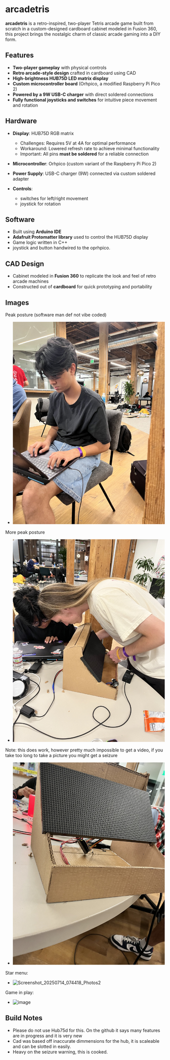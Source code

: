 
# arcadetris

**arcadetris** is a retro-inspired, two-player Tetris arcade game built from scratch in a custom-designed cardboard cabinet modeled in Fusion 360, this project brings the nostalgic charm of classic arcade gaming into a DIY form.

## Features

* **Two-player gameplay** with physical controls
* **Retro arcade-style design** crafted in cardboard using CAD
* **High-brightness HUB75D LED matrix display**
* **Custom microcontroller board** (Orhpico, a modified Raspberry Pi Pico 2)
* **Powered by a 9W USB-C charger** with direct soldered connections
* **Fully functional joysticks and switches** for intuitive piece movement and rotation

## Hardware

* **Display**: HUB75D RGB matrix

  * Challenges: Requires 5V at 4A for optimal performance
  * Workaround: Lowered refresh rate to achieve minimal functionality
  * Important: All pins **must be soldered** for a reliable connection
* **Microcontroller**: Orhpico (custom variant of the Raspberry Pi Pico 2)
* **Power Supply**: USB-C charger (9W) connected via custom soldered adapter
* **Controls**:

  * switches for left/right movement
  * joystick for rotation

## Software

* Built  using **Arduino IDE**
* **Adafruit Protomatter library** used to control the HUB75D display
* Game logic written in C++
* joystick and button handwired to the oprhpico. 

## CAD Design

* Cabinet modeled in **Fusion 360** to replicate the look and feel of retro arcade machines
* Constructed out of **cardboard** for quick prototyping and portability

## Images

Peak posture (software man def not vibe coded)
* ![peak posture](./images/peakposture.jpeg)

More peak posture
* ![peaker posture](./images/morepeakposture.jpeg)

Note: this does work, however pretty much impossible to get a video, if you take too long to take a picture you might get a seizure
* ![screen](./images/working.jpeg)

Star menu:
* ![Screenshot_20250714_074418_Photos2](https://github.com/user-attachments/assets/538db87e-9bb9-4411-b27c-74ce031fe690)

Game in play:
* <img width="1080" height="600" alt="image" src="https://github.com/user-attachments/assets/c40e6ec5-4b0b-41e1-881a-fba4a8f5ad39" />



## Build Notes

* Please do not use Hub75d for this. On the github it says many features are in progress and it is very new
* Cad was based off inaccurate dimmensions for the hub, it is scaleable and can be slotted in easily. 
* Heavy on the seizure warning, this is cooked. 




